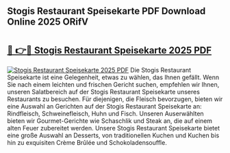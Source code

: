 ## Stogis Restaurant Speisekarte PDF Download Online 2025 ORifV

# <h2><a href="http://gc63g0u.nevu.top/?p=Stogis+Restaurant+Speisekarte">🔗 👉🔴 Stogis Restaurant Speisekarte 2025 PDF</a></h2>

[![Stogis Restaurant Speisekarte 2025 PDF](https://i.imgur.com/dBaPXMq.png)](http://gc63g0u.nevu.top/?p=Stogis+Restaurant+Speisekarte)
Die Stogis Restaurant Speisekarte ist eine Gelegenheit, etwas zu wählen, das Ihnen gefällt. Wenn Sie nach einem leichten und frischen Gericht suchen, empfehlen wir Ihnen, unseren Salatbereich auf der Stogis Restaurant Speisekarte unseres Restaurants zu besuchen. Für diejenigen, die Fleisch bevorzugen, bieten wir eine Auswahl an Gerichten auf der Stogis Restaurant Speisekarte an: Rindfleisch, Schweinefleisch, Huhn und Fisch. Unseren Auserwählten bieten wir Gourmet-Gerichte wie Schaschlik und Steak an, die auf einem alten Feuer zubereitet werden. Unsere Stogis Restaurant Speisekarte bietet eine große Auswahl an Desserts, von traditionellen Kuchen und Kuchen bis hin zu exquisiten Crème Brûlée und Schokoladensouffle.
